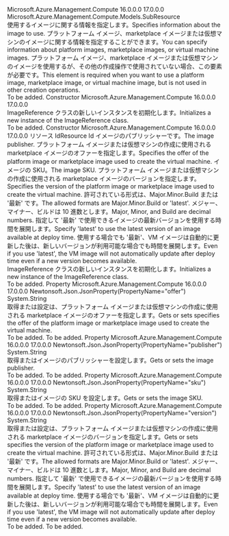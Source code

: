 <Type Name="ImageReference" FullName="Microsoft.Azure.Management.Compute.Models.ImageReference">
  <TypeSignature Language="C#" Value="public class ImageReference : Microsoft.Azure.Management.Compute.Models.SubResource" />
  <TypeSignature Language="ILAsm" Value=".class public auto ansi beforefieldinit ImageReference extends Microsoft.Azure.Management.Compute.Models.SubResource" />
  <TypeSignature Language="DocId" Value="T:Microsoft.Azure.Management.Compute.Models.ImageReference" />
  <TypeSignature Language="VB.NET" Value="Public Class ImageReference&#xA;Inherits SubResource" />
  <TypeSignature Language="F#" Value="type ImageReference = class&#xA;    inherit SubResource" />
  <AssemblyInfo>
    <AssemblyName>Microsoft.Azure.Management.Compute</AssemblyName>
    <AssemblyVersion>16.0.0.0</AssemblyVersion>
    <AssemblyVersion>17.0.0.0</AssemblyVersion>
  </AssemblyInfo>
  <Base>
    <BaseTypeName>Microsoft.Azure.Management.Compute.Models.SubResource</BaseTypeName>
  </Base>
  <Interfaces />
  <Docs>
    <summary>
            <span data-ttu-id="7b8f0-101">使用するイメージに関する情報を指定します。</span><span class="sxs-lookup"><span data-stu-id="7b8f0-101">Specifies information about the image to use.</span></span> <span data-ttu-id="7b8f0-102">プラットフォーム イメージ、marketplace イメージまたは仮想マシンのイメージに関する情報を指定することができます。</span><span class="sxs-lookup"><span data-stu-id="7b8f0-102">You can specify information about platform images, marketplace images, or virtual machine images.</span></span> <span data-ttu-id="7b8f0-103">プラットフォーム イメージ、marketplace イメージまたは仮想マシンのイメージを使用するが、その他の作成操作で使用されていない場合、この要素が必要です。</span><span class="sxs-lookup"><span data-stu-id="7b8f0-103">This element is required when you want to use a platform image, marketplace image, or virtual machine image, but is not used in other creation operations.</span></span>
            </summary>
    <remarks>To be added.</remarks>
  </Docs>
  <Members>
    <Member MemberName=".ctor">
      <MemberSignature Language="C#" Value="public ImageReference ();" />
      <MemberSignature Language="ILAsm" Value=".method public hidebysig specialname rtspecialname instance void .ctor() cil managed" />
      <MemberSignature Language="DocId" Value="M:Microsoft.Azure.Management.Compute.Models.ImageReference.#ctor" />
      <MemberSignature Language="VB.NET" Value="Public Sub New ()" />
      <MemberType>Constructor</MemberType>
      <AssemblyInfo>
        <AssemblyName>Microsoft.Azure.Management.Compute</AssemblyName>
        <AssemblyVersion>16.0.0.0</AssemblyVersion>
        <AssemblyVersion>17.0.0.0</AssemblyVersion>
      </AssemblyInfo>
      <Parameters />
      <Docs>
        <summary>
            <span data-ttu-id="7b8f0-104">ImageReference クラスの新しいインスタンスを初期化します。</span><span class="sxs-lookup"><span data-stu-id="7b8f0-104">Initializes a new instance of the ImageReference class.</span></span>
            </summary>
        <remarks>To be added.</remarks>
      </Docs>
    </Member>
    <Member MemberName=".ctor">
      <MemberSignature Language="C#" Value="public ImageReference (string id = null, string publisher = null, string offer = null, string sku = null, string version = null);" />
      <MemberSignature Language="ILAsm" Value=".method public hidebysig specialname rtspecialname instance void .ctor(string id, string publisher, string offer, string sku, string version) cil managed" />
      <MemberSignature Language="DocId" Value="M:Microsoft.Azure.Management.Compute.Models.ImageReference.#ctor(System.String,System.String,System.String,System.String,System.String)" />
      <MemberSignature Language="VB.NET" Value="Public Sub New (Optional id As String = null, Optional publisher As String = null, Optional offer As String = null, Optional sku As String = null, Optional version As String = null)" />
      <MemberSignature Language="F#" Value="new Microsoft.Azure.Management.Compute.Models.ImageReference : string * string * string * string * string -&gt; Microsoft.Azure.Management.Compute.Models.ImageReference" Usage="new Microsoft.Azure.Management.Compute.Models.ImageReference (id, publisher, offer, sku, version)" />
      <MemberType>Constructor</MemberType>
      <AssemblyInfo>
        <AssemblyName>Microsoft.Azure.Management.Compute</AssemblyName>
        <AssemblyVersion>16.0.0.0</AssemblyVersion>
        <AssemblyVersion>17.0.0.0</AssemblyVersion>
      </AssemblyInfo>
      <Parameters>
        <Parameter Name="id" Type="System.String" />
        <Parameter Name="publisher" Type="System.String" />
        <Parameter Name="offer" Type="System.String" />
        <Parameter Name="sku" Type="System.String" />
        <Parameter Name="version" Type="System.String" />
      </Parameters>
      <Docs>
        <param name="id"><span data-ttu-id="7b8f0-105">リソース Id</span><span class="sxs-lookup"><span data-stu-id="7b8f0-105">Resource Id</span></span></param>
        <param name="publisher"><span data-ttu-id="7b8f0-106">イメージのパブリッシャーです。</span><span class="sxs-lookup"><span data-stu-id="7b8f0-106">The image publisher.</span></span></param>
        <param name="offer"><span data-ttu-id="7b8f0-107">プラットフォーム イメージまたは仮想マシンの作成に使用される marketplace イメージのオファーを指定します。</span><span class="sxs-lookup"><span data-stu-id="7b8f0-107">Specifies the offer of the platform image or marketplace image used to create the virtual machine.</span></span></param>
        <param name="sku"><span data-ttu-id="7b8f0-108">イメージの SKU。</span><span class="sxs-lookup"><span data-stu-id="7b8f0-108">The image SKU.</span></span></param>
        <param name="version"><span data-ttu-id="7b8f0-109">プラットフォーム イメージまたは仮想マシンの作成に使用される marketplace イメージのバージョンを指定します。</span><span class="sxs-lookup"><span data-stu-id="7b8f0-109">Specifies the version of the platform image or marketplace image used to create the virtual machine.</span></span> <span data-ttu-id="7b8f0-110">許可されている形式は、Major.Minor.Build または '最新' です。</span><span class="sxs-lookup"><span data-stu-id="7b8f0-110">The allowed formats are Major.Minor.Build or 'latest'.</span></span> <span data-ttu-id="7b8f0-111">メジャー、マイナー、ビルドは 10 進数とします。</span><span class="sxs-lookup"><span data-stu-id="7b8f0-111">Major, Minor, and Build are decimal numbers.</span></span> <span data-ttu-id="7b8f0-112">指定して '最新' で使用できるイメージの最新バージョンを使用する時間を展開します。</span><span class="sxs-lookup"><span data-stu-id="7b8f0-112">Specify 'latest' to use the latest version of an image available at deploy time.</span></span> <span data-ttu-id="7b8f0-113">使用する場合でも '最新'、VM イメージは自動的に更新した後は、新しいバージョンが利用可能な場合でも時間を展開します。</span><span class="sxs-lookup"><span data-stu-id="7b8f0-113">Even if you use 'latest', the VM image will not automatically update after deploy time even if a new version becomes available.</span></span></param>
        <summary>
            <span data-ttu-id="7b8f0-114">ImageReference クラスの新しいインスタンスを初期化します。</span><span class="sxs-lookup"><span data-stu-id="7b8f0-114">Initializes a new instance of the ImageReference class.</span></span>
            </summary>
        <remarks>To be added.</remarks>
      </Docs>
    </Member>
    <Member MemberName="Offer">
      <MemberSignature Language="C#" Value="public string Offer { get; set; }" />
      <MemberSignature Language="ILAsm" Value=".property instance string Offer" />
      <MemberSignature Language="DocId" Value="P:Microsoft.Azure.Management.Compute.Models.ImageReference.Offer" />
      <MemberSignature Language="VB.NET" Value="Public Property Offer As String" />
      <MemberSignature Language="F#" Value="member this.Offer : string with get, set" Usage="Microsoft.Azure.Management.Compute.Models.ImageReference.Offer" />
      <MemberType>Property</MemberType>
      <AssemblyInfo>
        <AssemblyName>Microsoft.Azure.Management.Compute</AssemblyName>
        <AssemblyVersion>16.0.0.0</AssemblyVersion>
        <AssemblyVersion>17.0.0.0</AssemblyVersion>
      </AssemblyInfo>
      <Attributes>
        <Attribute>
          <AttributeName>Newtonsoft.Json.JsonProperty(PropertyName="offer")</AttributeName>
        </Attribute>
      </Attributes>
      <ReturnValue>
        <ReturnType>System.String</ReturnType>
      </ReturnValue>
      <Docs>
        <summary>
            <span data-ttu-id="7b8f0-115">取得または設定は、プラットフォーム イメージまたは仮想マシンの作成に使用される marketplace イメージのオファーを指定します。</span><span class="sxs-lookup"><span data-stu-id="7b8f0-115">Gets or sets specifies the offer of the platform image or marketplace image used to create the virtual machine.</span></span>
            </summary>
        <value>To be added.</value>
        <remarks>To be added.</remarks>
      </Docs>
    </Member>
    <Member MemberName="Publisher">
      <MemberSignature Language="C#" Value="public string Publisher { get; set; }" />
      <MemberSignature Language="ILAsm" Value=".property instance string Publisher" />
      <MemberSignature Language="DocId" Value="P:Microsoft.Azure.Management.Compute.Models.ImageReference.Publisher" />
      <MemberSignature Language="VB.NET" Value="Public Property Publisher As String" />
      <MemberSignature Language="F#" Value="member this.Publisher : string with get, set" Usage="Microsoft.Azure.Management.Compute.Models.ImageReference.Publisher" />
      <MemberType>Property</MemberType>
      <AssemblyInfo>
        <AssemblyName>Microsoft.Azure.Management.Compute</AssemblyName>
        <AssemblyVersion>16.0.0.0</AssemblyVersion>
        <AssemblyVersion>17.0.0.0</AssemblyVersion>
      </AssemblyInfo>
      <Attributes>
        <Attribute>
          <AttributeName>Newtonsoft.Json.JsonProperty(PropertyName="publisher")</AttributeName>
        </Attribute>
      </Attributes>
      <ReturnValue>
        <ReturnType>System.String</ReturnType>
      </ReturnValue>
      <Docs>
        <summary>
            <span data-ttu-id="7b8f0-116">取得またはイメージのパブリッシャーを設定します。</span><span class="sxs-lookup"><span data-stu-id="7b8f0-116">Gets or sets the image publisher.</span></span>
            </summary>
        <value>To be added.</value>
        <remarks>To be added.</remarks>
      </Docs>
    </Member>
    <Member MemberName="Sku">
      <MemberSignature Language="C#" Value="public string Sku { get; set; }" />
      <MemberSignature Language="ILAsm" Value=".property instance string Sku" />
      <MemberSignature Language="DocId" Value="P:Microsoft.Azure.Management.Compute.Models.ImageReference.Sku" />
      <MemberSignature Language="VB.NET" Value="Public Property Sku As String" />
      <MemberSignature Language="F#" Value="member this.Sku : string with get, set" Usage="Microsoft.Azure.Management.Compute.Models.ImageReference.Sku" />
      <MemberType>Property</MemberType>
      <AssemblyInfo>
        <AssemblyName>Microsoft.Azure.Management.Compute</AssemblyName>
        <AssemblyVersion>16.0.0.0</AssemblyVersion>
        <AssemblyVersion>17.0.0.0</AssemblyVersion>
      </AssemblyInfo>
      <Attributes>
        <Attribute>
          <AttributeName>Newtonsoft.Json.JsonProperty(PropertyName="sku")</AttributeName>
        </Attribute>
      </Attributes>
      <ReturnValue>
        <ReturnType>System.String</ReturnType>
      </ReturnValue>
      <Docs>
        <summary>
            <span data-ttu-id="7b8f0-117">取得またはイメージの SKU を設定します。</span><span class="sxs-lookup"><span data-stu-id="7b8f0-117">Gets or sets the image SKU.</span></span>
            </summary>
        <value>To be added.</value>
        <remarks>To be added.</remarks>
      </Docs>
    </Member>
    <Member MemberName="Version">
      <MemberSignature Language="C#" Value="public string Version { get; set; }" />
      <MemberSignature Language="ILAsm" Value=".property instance string Version" />
      <MemberSignature Language="DocId" Value="P:Microsoft.Azure.Management.Compute.Models.ImageReference.Version" />
      <MemberSignature Language="VB.NET" Value="Public Property Version As String" />
      <MemberSignature Language="F#" Value="member this.Version : string with get, set" Usage="Microsoft.Azure.Management.Compute.Models.ImageReference.Version" />
      <MemberType>Property</MemberType>
      <AssemblyInfo>
        <AssemblyName>Microsoft.Azure.Management.Compute</AssemblyName>
        <AssemblyVersion>16.0.0.0</AssemblyVersion>
        <AssemblyVersion>17.0.0.0</AssemblyVersion>
      </AssemblyInfo>
      <Attributes>
        <Attribute>
          <AttributeName>Newtonsoft.Json.JsonProperty(PropertyName="version")</AttributeName>
        </Attribute>
      </Attributes>
      <ReturnValue>
        <ReturnType>System.String</ReturnType>
      </ReturnValue>
      <Docs>
        <summary>
            <span data-ttu-id="7b8f0-118">取得または設定は、プラットフォーム イメージまたは仮想マシンの作成に使用される marketplace イメージのバージョンを指定します。</span><span class="sxs-lookup"><span data-stu-id="7b8f0-118">Gets or sets specifies the version of the platform image or marketplace image used to create the virtual machine.</span></span> <span data-ttu-id="7b8f0-119">許可されている形式は、Major.Minor.Build または '最新' です。</span><span class="sxs-lookup"><span data-stu-id="7b8f0-119">The allowed formats are Major.Minor.Build or 'latest'.</span></span> <span data-ttu-id="7b8f0-120">メジャー、マイナー、ビルドは 10 進数とします。</span><span class="sxs-lookup"><span data-stu-id="7b8f0-120">Major, Minor, and Build are decimal numbers.</span></span> <span data-ttu-id="7b8f0-121">指定して '最新' で使用できるイメージの最新バージョンを使用する時間を展開します。</span><span class="sxs-lookup"><span data-stu-id="7b8f0-121">Specify 'latest' to use the latest version of an image available at deploy time.</span></span> <span data-ttu-id="7b8f0-122">使用する場合でも '最新'、VM イメージは自動的に更新した後は、新しいバージョンが利用可能な場合でも時間を展開します。</span><span class="sxs-lookup"><span data-stu-id="7b8f0-122">Even if you use 'latest', the VM image will not automatically update after deploy time even if a new version becomes available.</span></span>
            </summary>
        <value>To be added.</value>
        <remarks>To be added.</remarks>
      </Docs>
    </Member>
  </Members>
</Type>